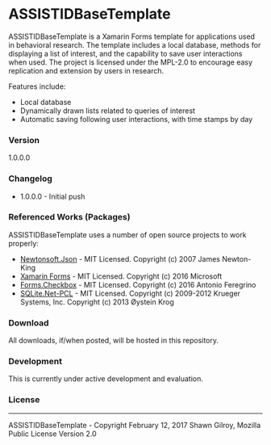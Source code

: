 # ASSISTIDBaseTemplate
ASSISTIDBaseTemplate is a Xamarin Forms template for applications used in behavioral research.  The template includes a local database, methods for displaying a list of interest, and the capability to save user interactions when used.  The project is licensed under the MPL-2.0 to encourage easy replication and extension by users in research.

Features include:
  - Local database
  - Dynamically drawn lists related to queries of interest
  - Automatic saving following user interactions, with time stamps by day
  
### Version
1.0.0.0

### Changelog
 * 1.0.0.0 - Initial push

### Referenced Works (Packages)
ASSISTIDBaseTemplate uses a number of open source projects to work properly:
* [Newtonsoft.Json](https://github.com/JamesNK/Newtonsoft.Json) - MIT Licensed. Copyright (c) 2007 James Newton-King 
* [Xamarin Forms](https://github.com/xamarin/Xamarin.Forms) - MIT Licensed. Copyright (c) 2016 Microsoft
* [Forms.Checkbox](https://github.com/messier16/Forms.Checkbox) - MIT Licensed. Copyright (c) 2016 Antonio Feregrino
* [SQLite.Net-PCL](https://github.com/oysteinkrog/SQLite.Net-PCL) - MIT Licensed. Copyright (c) 2009-2012 Krueger Systems, Inc. Copyright (c) 2013 Øystein Krog

### Download
All downloads, if/when posted, will be hosted in this repository. 

### Development
This is currently under active development and evaluation.

### License
----
ASSISTIDBaseTemplate - Copyright February 12, 2017 Shawn Gilroy, Mozilla Public License Version 2.0
